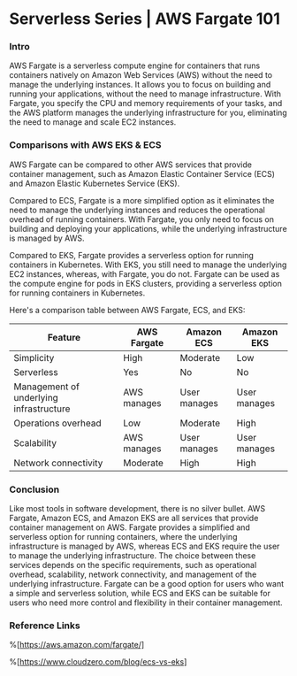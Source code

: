 # Serverless Series | AWS Fargate 101

### Intro

AWS Fargate is a serverless compute engine for containers that runs containers natively on Amazon Web Services (AWS) without the need to manage the underlying instances. It allows you to focus on building and running your applications, without the need to manage infrastructure. With Fargate, you specify the CPU and memory requirements of your tasks, and the AWS platform manages the underlying infrastructure for you, eliminating the need to manage and scale EC2 instances.

### Comparisons with AWS EKS & ECS

AWS Fargate can be compared to other AWS services that provide container management, such as Amazon Elastic Container Service (ECS) and Amazon Elastic Kubernetes Service (EKS).

Compared to ECS, Fargate is a more simplified option as it eliminates the need to manage the underlying instances and reduces the operational overhead of running containers. With Fargate, you only need to focus on building and deploying your applications, while the underlying infrastructure is managed by AWS.

Compared to EKS, Fargate provides a serverless option for running containers in Kubernetes. With EKS, you still need to manage the underlying EC2 instances, whereas, with Fargate, you do not. Fargate can be used as the compute engine for pods in EKS clusters, providing a serverless option for running containers in Kubernetes.

Here's a comparison table between AWS Fargate, ECS, and EKS:

| **Feature** | **AWS Fargate** | **Amazon ECS** | **Amazon EKS** |
| --- | --- | --- | --- |
| Simplicity | High | Moderate | Low |
| Serverless | Yes | No | No |
| Management of underlying infrastructure | AWS manages | User manages | User manages |
| Operations overhead | Low | Moderate | High |
| Scalability | AWS manages | User manages | User manages |
| Network connectivity | Moderate | High | High |

### Conclusion

Like most tools in software development, there is no silver bullet. AWS Fargate, Amazon ECS, and Amazon EKS are all services that provide container management on AWS. Fargate provides a simplified and serverless option for running containers, where the underlying infrastructure is managed by AWS, whereas ECS and EKS require the user to manage the underlying infrastructure. The choice between these services depends on the specific requirements, such as operational overhead, scalability, network connectivity, and management of the underlying infrastructure. Fargate can be a good option for users who want a simple and serverless solution, while ECS and EKS can be suitable for users who need more control and flexibility in their container management.

### Reference Links

%[https://aws.amazon.com/fargate/] 

%[https://www.cloudzero.com/blog/ecs-vs-eks]